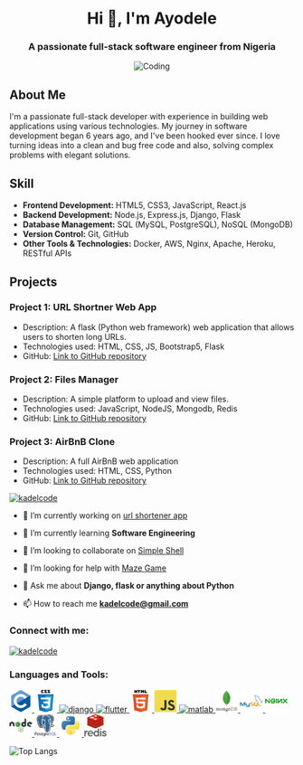 <!--
**kadelcode/kadelcode** is a ✨ _special_ ✨ repository because its `README.md` (this file) appears on your GitHub profile.

Here are some ideas to get you started:

- 🔭 I’m currently working on ...
- 🌱 I’m currently learning ...
- 👯 I’m looking to collaborate on ...
- 🤔 I’m looking for help with ...
- 💬 Ask me about ...
- 📫 How to reach me: ...
- 😄 Pronouns: ...
- ⚡ Fun fact: ...
-->

<h1 align="center">Hi 👋, I'm Ayodele</h1>
<h3 align="center">A passionate full-stack software engineer from Nigeria</h3>
<div align="center"><img  alt="Coding" width="400" src="https://media.tenor.com/Aw2-4sShkCUAAAAd/coding.gif"></div>

## About Me
I'm a passionate full-stack developer with experience in building web applications using various technologies. My journey in software development began 6 years ago, and I've been hooked ever since. I love turning ideas into a clean and bug free code and also, solving complex problems with elegant solutions.

## Skill
- **Frontend Development:** HTML5, CSS3, JavaScript, React.js
- **Backend Development:** Node.js, Express.js, Django, Flask
- **Database Management:** SQL (MySQL, PostgreSQL), NoSQL (MongoDB)
- **Version Control:** Git, GitHub
- **Other Tools & Technologies:** Docker, AWS, Nginx, Apache, Heroku, RESTful APIs

## Projects
### Project 1: URL Shortner Web App
- Description: A flask (Python web framework) web application that allows users to shorten long URLs.
- Technologies used: HTML, CSS, JS, Bootstrap5, Flask
- GitHub: [Link to GitHub repository](https://github.com/kadelcode/url-shortener)

### Project 2: Files Manager
- Description: A simple platform to upload and view files.
- Technologies used: JavaScript, NodeJS, Mongodb, Redis
- GitHub: [Link to GitHub repository](https://github.com/kadelcode/alx-files_manager)

### Project 3: AirBnB Clone
- Description: A full AirBnB web application
- Technologies used: HTML, CSS, Python
- GitHub: [Link to GitHub repository](https://github.com/kadelcode/AirBnB_clone)
<p align="left"> <a href="https://github.com/ryo-ma/github-profile-trophy"><img src="https://github-profile-trophy.vercel.app/?username=kadelcode" alt="kadelcode" /></a> </p>

- 🔭 I’m currently working on [url shortener app](https://github.com/kadelcode/url-shortener)

- 🌱 I’m currently learning **Software Engineering**

- 👯 I’m looking to collaborate on [Simple Shell](https://github.com/kadelcode/simple_shell)

- 🤝 I’m looking for help with [Maze Game](https://github.com/kadelcode/maze_project)

- 💬 Ask me about **Django, flask or anything about Python**

- 📫 How to reach me **kadelcode@gmail.com**

<h3 align="left">Connect with me:</h3>
<p align="left">
<a href="https://twitter.com/kadelcode" target="blank"><img align="center" src="https://raw.githubusercontent.com/rahuldkjain/github-profile-readme-generator/master/src/images/icons/Social/twitter.svg" alt="kadelcode" height="30" width="40" /></a>
</p>

<h3 align="left">Languages and Tools:</h3>
<p align="left"> <a href="https://www.cprogramming.com/" target="_blank" rel="noreferrer"> <img src="https://raw.githubusercontent.com/devicons/devicon/master/icons/c/c-original.svg" alt="c" width="40" height="40"/> </a> <a href="https://www.w3schools.com/css/" target="_blank" rel="noreferrer"> <img src="https://raw.githubusercontent.com/devicons/devicon/master/icons/css3/css3-original-wordmark.svg" alt="css3" width="40" height="40"/> </a> <a href="https://www.djangoproject.com/" target="_blank" rel="noreferrer"> <img src="https://cdn.worldvectorlogo.com/logos/django.svg" alt="django" width="40" height="40"/> </a> <a href="https://flutter.dev" target="_blank" rel="noreferrer"> <img src="https://www.vectorlogo.zone/logos/flutterio/flutterio-icon.svg" alt="flutter" width="40" height="40"/> </a> <a href="https://www.w3.org/html/" target="_blank" rel="noreferrer"> <img src="https://raw.githubusercontent.com/devicons/devicon/master/icons/html5/html5-original-wordmark.svg" alt="html5" width="40" height="40"/> </a> <a href="https://developer.mozilla.org/en-US/docs/Web/JavaScript" target="_blank" rel="noreferrer"> <img src="https://raw.githubusercontent.com/devicons/devicon/master/icons/javascript/javascript-original.svg" alt="javascript" width="40" height="40"/> </a> <a href="https://www.mathworks.com/" target="_blank" rel="noreferrer"> <img src="https://upload.wikimedia.org/wikipedia/commons/2/21/Matlab_Logo.png" alt="matlab" width="40" height="40"/> </a> <a href="https://www.mongodb.com/" target="_blank" rel="noreferrer"> <img src="https://raw.githubusercontent.com/devicons/devicon/master/icons/mongodb/mongodb-original-wordmark.svg" alt="mongodb" width="40" height="40"/> </a> <a href="https://www.mysql.com/" target="_blank" rel="noreferrer"> <img src="https://raw.githubusercontent.com/devicons/devicon/master/icons/mysql/mysql-original-wordmark.svg" alt="mysql" width="40" height="40"/> </a> <a href="https://www.nginx.com" target="_blank" rel="noreferrer"> <img src="https://raw.githubusercontent.com/devicons/devicon/master/icons/nginx/nginx-original.svg" alt="nginx" width="40" height="40"/> </a> <a href="https://nodejs.org" target="_blank" rel="noreferrer"> <img src="https://raw.githubusercontent.com/devicons/devicon/master/icons/nodejs/nodejs-original-wordmark.svg" alt="nodejs" width="40" height="40"/> </a> <a href="https://www.postgresql.org" target="_blank" rel="noreferrer"> <img src="https://raw.githubusercontent.com/devicons/devicon/master/icons/postgresql/postgresql-original-wordmark.svg" alt="postgresql" width="40" height="40"/> </a> <a href="https://www.python.org" target="_blank" rel="noreferrer"> <img src="https://raw.githubusercontent.com/devicons/devicon/master/icons/python/python-original.svg" alt="python" width="40" height="40"/> </a> <a href="https://redis.io" target="_blank" rel="noreferrer"> <img src="https://raw.githubusercontent.com/devicons/devicon/master/icons/redis/redis-original-wordmark.svg" alt="redis" width="40" height="40"/> </a> </p>

<!--<p><img align="center" src="https://github-readme-stats.vercel.app/api/top-langs?username=kadelcode&show_icons=true&locale=en&layout=compact" alt="kadelcode" /></p>-->
![Top Langs](https://github-readme-stats.vercel.app/api/top-langs/?username=kadelcode&langs_count=8&layout=donut-vertical)
